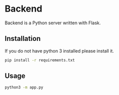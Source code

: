 # Backend

Backend is a Python server written with Flask.

## Installation
If you do not have python 3 installed please install it.

```bash
pip install -r requirements.txt
```

## Usage

```bash
python3 -m app.py
```
